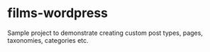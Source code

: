 # films-wordpress
Sample project to demonstrate creating custom post types, pages, taxonomies, categories etc.

